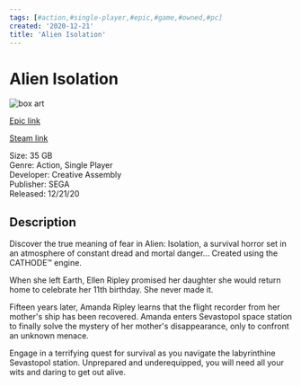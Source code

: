 ```yaml
---
tags: [#action,#single-player,#epic,#game,#owned,#pc]
created: '2020-12-21'
title: 'Alien Isolation'
---
```

# Alien Isolation

![box art](https://cdn1.epicgames.com/df37f065c3f14eadbf011177396e2966/offer/EGS_AlienIsolation_CreativeAssembly_S5-1920x1080-1cf3b9a86adcefeebf903451b1b3fb49.jpg?h=270&amp;resize=1&amp;w=480)

[Epic link](https://www.epicgames.com/store/en-US/p/alien-isolation)

[Steam link](https://store.steampowered.com/app/214490/Alien_Isolation/?snr=1_7_7_151_150_1)

Size: 35 GB  
Genre: Action, Single Player  
Developer: Creative Assembly  
Publisher: SEGA  
Released: 12/21/20  

## Description

Discover the true meaning of fear in Alien: Isolation, a survival horror set in an atmosphere of constant dread and mortal danger...   Created using the CATHODE™ engine.

When she left Earth, Ellen Ripley promised her daughter she would return home to celebrate her 11th birthday. She never made it.

Fifteen years later, Amanda Ripley learns that the flight recorder from her mother's ship has been recovered. Amanda enters Sevastopol space station to finally solve the mystery of her mother's disappearance, only to confront an unknown menace.

Engage in a terrifying quest for survival as you navigate the labyrinthine Sevastopol station. Unprepared and underequipped, you will need all your wits and daring to get out alive.
